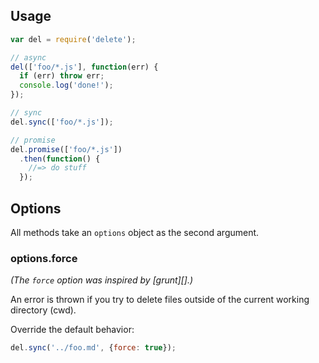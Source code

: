 ## Usage

```js
var del = require('delete');

// async
del(['foo/*.js'], function(err) {
  if (err) throw err;
  console.log('done!');
});

// sync
del.sync(['foo/*.js']);

// promise
del.promise(['foo/*.js'])
  .then(function() {
    //=> do stuff
  });
```

## Options

All methods take an `options` object as the second argument.

### options.force

_(The `force` option was inspired by [grunt][].)_

An error is thrown if you try to delete files outside of the current working directory (cwd).

Override the default behavior:

```js
del.sync('../foo.md', {force: true});
```
